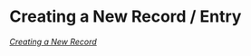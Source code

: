 # Creating a New Record / Entry

[_Creating a New Record_](https://app.gitbook.com/o/llCOVrc7ZrWQ6rzyYOmd/s/O7AeWO5b5Hjx9Md8r8rA/~/changes/3/navigation-and-interface-overview/main-interface/1.1-teleconnect-session-as-a-requester#step-2-create-the-session)
